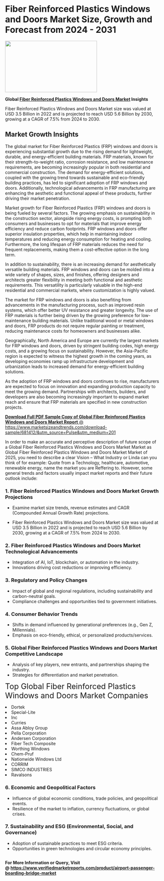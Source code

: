 <H1>Fiber Reinforced Plastics Windows and Doors Market Size, Growth and Forecast from 2024 - 2031</H1><img class="aligncenter size-medium wp-image-584254" src="https://thirdeyenews.in/wp-content/uploads/2024/09/Global-Market-Research-300x168.jpeg" alt="" width="300" height="168" /><p><strong>Global&nbsp;<a href="https://www.marketsizeandtrends.com/download-sample/681412/&amp;utm_source=Pulse&amp;utm_medium=201">Fiber Reinforced Plastics Windows and Doors Market</a> Insights</strong></p><p>Fiber Reinforced Plastics Windows and Doors Market size was valued at USD 3.5 Billion in 2022 and is projected to reach USD 5.6 Billion by 2030, growing at a CAGR of 7.5% from 2024 to 2030.</p><p><h2>Market Growth Insights</h2> <p>The global market for Fiber Reinforced Plastics (FRP) windows and doors is experiencing substantial growth due to the rising demand for lightweight, durable, and energy-efficient building materials. FRP materials, known for their strength-to-weight ratio, corrosion resistance, and low maintenance requirements, are becoming increasingly popular in both residential and commercial construction. The demand for energy-efficient solutions, coupled with the growing trend towards sustainable and eco-friendly building practices, has led to significant adoption of FRP windows and doors. Additionally, technological advancements in FRP manufacturing are enhancing the aesthetic and functional appeal of these products, further driving their market penetration.</p> <p><a href="#"></a></p> <p>Market growth for Fiber Reinforced Plastics (FRP) windows and doors is being fueled by several factors. The growing emphasis on sustainability in the construction sector, alongside rising energy costs, is prompting both consumers and businesses to opt for materials that improve energy efficiency and reduce carbon footprints. FRP windows and doors offer superior insulation properties, which help in maintaining indoor temperatures and reducing energy consumption for heating and cooling. Furthermore, the long lifespan of FRP materials reduces the need for frequent replacements, making them a cost-effective option in the long term.</p> <p>In addition to sustainability, there is an increasing demand for aesthetically versatile building materials. FRP windows and doors can be molded into a wide variety of shapes, sizes, and finishes, offering designers and architects greater flexibility in meeting both functional and aesthetic requirements. This versatility is particularly valuable in the high-end residential and commercial markets, where customization is highly valued.</p> <p>The market for FRP windows and doors is also benefiting from advancements in the manufacturing process, such as improved resin systems, which offer better UV resistance and greater longevity. The use of FRP materials is further being driven by the growing preference for low-maintenance building materials. Unlike traditional wood or metal windows and doors, FRP products do not require regular painting or treatment, reducing maintenance costs for homeowners and businesses alike.</p> <p>Geographically, North America and Europe are currently the largest markets for FRP windows and doors, driven by stringent building codes, high energy costs, and a growing focus on sustainability. However, the Asia-Pacific region is expected to witness the highest growth in the coming years, as developing economies ramp up infrastructure development and urbanization leads to increased demand for energy-efficient building solutions.</p> <p>As the adoption of FRP windows and doors continues to rise, manufacturers are expected to focus on innovation and expanding production capacity to meet the growing demand. Partnerships with architects, builders, and developers are also becoming increasingly important to expand market reach and ensure that FRP materials are specified in new construction projects.</p> <p><a href="#"></p><p><span class=""><strong>Download Full PDF Sample Copy of Global Fiber Reinforced Plastics Windows and Doors Market Report</strong> @ <a href="https://www.marketsizeandtrends.com/download-sample/681412/&amp;utm_source=Pulse&amp;utm_medium=201" target="_blank">https://www.marketsizeandtrends.com/download-sample/681412/&amp;utm_source=Pulse&amp;utm_medium=201</a></span></p><p>In order to make an accurate and perceptive description of future scope of a Global&nbsp;Fiber Reinforced Plastics Windows and Doors Market Market as Global&nbsp;Fiber Reinforced Plastics Windows and Doors Market Market of 2025, you need to describe a clear Vision &ndash; What Industry or Linda can you think of for example: Quote from a Technology, healthcare, automotive, renewable energy, name the market you are Reffering to. However, some general trends and factors usually impact market reports and their future outlook include:</p><h3>1.&nbsp;<strong>Fiber Reinforced Plastics Windows and Doors Market Growth Projections</strong></h3><ul><li>Examine market size trends, revenue estimates and CAGR (Compounded Annual Growth Rate) projections.</li><li><p>Fiber Reinforced Plastics Windows and Doors Market size was valued at USD 3.5 Billion in 2022 and is projected to reach USD 5.6 Billion by 2030, growing at a CAGR of 7.5% from 2024 to 2030.</p></li></ul><h3>2.&nbsp;<strong>Fiber Reinforced Plastics Windows and Doors Market Technological Advancements</strong></h3><ul><li>Integration of AI, IoT, blockchain, or automation in the industry.</li><li>Innovations driving cost reductions or improving efficiency.</li></ul><h3>3.&nbsp;<strong>Regulatory and Policy Changes</strong></h3><ul><li>Impact of global and regional regulations, including sustainability and carbon-neutral goals.</li><li>Compliance challenges and opportunities tied to government initiatives.</li></ul><h3>4.&nbsp;<strong>Consumer Behavior Trends</strong></h3><ul><li>Shifts in demand influenced by generational preferences (e.g., Gen Z, Millennials).</li><li>Emphasis on eco-friendly, ethical, or personalized products/services.</li></ul><h3>5.&nbsp;<strong>Global Fiber Reinforced Plastics Windows and Doors Market Competitive Landscape</strong></h3><ul><li>Analysis of key players, new entrants, and partnerships shaping the industry.</li><li>Strategies for differentiation and market penetration.</li></ul><p data-pm-slice="1 1 []"><span style="color: inherit; font-family: inherit; font-size: 25px;">Top Global Fiber Reinforced Plastics Windows and Doors Market Companies</span></p><div class="" data-test-id=""><p><li>Dortek</li><li> Special-Lite</li><li> Inc</li><li> Curries</li><li> Assa Abloy Group</li><li> Pella Corporation</li><li> Andersen Corporation</li><li> Fiber Tech Composite</li><li> Worthing Windows</li><li> Chem-Pruf</li><li> Nationwide Windows Ltd</li><li> CORRIM</li><li> SIMCO INDUSTRIES</li><li> Ravalsons</li></p></div><h3>6.&nbsp;<strong>Economic and Geopolitical Factors</strong></h3><ul><li>Influence of global economic conditions, trade policies, and geopolitical events.</li><li>Resilience of the market to inflation, currency fluctuations, or global crises.</li></ul><h3>7.&nbsp;<strong>Sustainability and ESG (Environmental, Social, and Governance)</strong></h3><ul><li>Adoption of sustainable practices to meet ESG criteria.</li><li>Opportunities in green technologies and circular economy principles.</li></ul><h2><strong style="font-size: 14px;">For More Information or Query, Visit @&nbsp;</strong><a style="background-color: #ffffff; font-size: 14px;" href="https://www.marketsizeandtrends.com/report/fiber-reinforced-plastics-windows-and-doors-market/" target="_blank">https://www.verifiedmarketreports.com/product/airport-passenger-boarding-bridge-market</a></h2>
